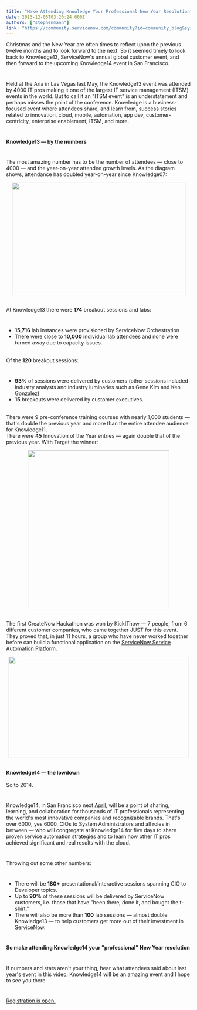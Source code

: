 ```yaml
---
title: "Make Attending Knowledge Your Professional New Year Resolution"
date: 2013-12-05T03:20:24.000Z
authors: ["stephenmann"]
link: "https://community.servicenow.com/community?id=community_blog&sys_id=28ccee25dbd0dbc01dcaf3231f961975"
---
```

<p>Christmas and the New Year are often times to reflect upon the previous twelve months and to look forward to the next. So it seemed timely to look back to Knowledge13, ServiceNow's annual global customer event, and then forward to the upcoming Knowledge14 event in San Francisco.</p><p style="min-height: 8pt; height: 8pt; padding: 0px;">  </p><p>Held at the Aria in Las Vegas last May, the Knowledge13 event was attended by 4000 IT pros making it one of the largest IT service management (ITSM) events in the world. But to call it an "ITSM event" is an understatement and perhaps misses the point of the conference. Knowledge is a business-focused event where attendees share, and learn from, success stories related to innovation, cloud, mobile, automation, app dev, customer-centricity, enterprise enablement, ITSM, and more.</p><p style="min-height: 8pt; height: 8pt; padding: 0px;">  </p><p><strong>Knowledge13 — by the numbers</strong></p><p style="min-height: 8pt; height: 8pt; padding: 0px;">  </p><p>The most amazing number has to be the number of attendees — close to 4000 — and the year-on-year attendee growth levels. As the diagram shows, attendance has doubled year-on-year since Knowledge07:</p><center><a _jive_internal="true" href="/servlet/JiveServlet/showImage/38-1361-2271/k14registration.png"><img  alt="" class="jive-image" height="307" src="e5b8e04adb94d704ed6af3231f961908.iix" width="473"/></a></center><p><br/>At Knowledge13 there were <strong>174</strong> breakout sessions and labs:</p><p style="min-height: 8pt; height: 8pt; padding: 0px;">  </p><ul><li><strong>15,716</strong> lab instances were provisioned by ServiceNow Orchestration</li><li>There were close to <strong>10,000</strong> individual lab attendees and none were turned away due to capacity issues.</li></ul><p><br/>Of the <strong>120</strong> breakout sessions:</p><p style="min-height: 8pt; height: 8pt; padding: 0px;">  </p><ul><li><strong>93%</strong> of sessions were delivered by customers (other sessions included industry analysts and industry luminaries such as Gene Kim and Ken Gonzalez)</li><li><strong>15</strong> breakouts were delivered by customer executives.</li></ul><p><br/>There were 9 pre-conference training courses with nearly 1,000 students — that's double the previous year and more than the entire attendee audience for Knowledge11.<br/>There were <strong>45</strong> Innovation of the Year entries — again double that of the previous year. With Target the winner:</p><center><a _jive_internal="true" href="/servlet/JiveServlet/showImage/38-1361-2274/sn.png"><img  alt="" class="jive-image" height="433" src="a2526fb1db141fc03eb27a9e0f96197e.iix" width="386"/></a></center><p><br/>The first CreateNow Hackathon was won by KickITnow — 7 people, from 6 different customer companies, who came together JUST for this event. They proved that, in just 11 hours, a group who have never worked together before can build a functional application on the <a title="k-external-small" class="jive-link-external-small" href="http://community.servicenow.com/blog/stephenmann/nowforum-servicenow-createnow-hackathon-comes-europe" rel="nofollow" target="_blank">ServiceNow Service Automation Platform.</a></p><center><a _jive_internal="true" href="/servlet/JiveServlet/showImage/38-1361-2272/createnow.png"><img  alt="" class="jive-image" height="276" src="60768442dbdc5704ed6af3231f961995.iix" width="490"/></a></center><p><br/><strong>Knowledge14 — the lowdown</strong><br/> <br/>So to 2014.</p><p style="min-height: 8pt; height: 8pt; padding: 0px;">  </p><p>Knowledge14, in San Francisco next <a title="k-external-small" class="jive-link-external-small" href="http://knowledge.servicenow.com/" rel="nofollow" target="_blank">April</a>, will be a point of sharing, learning, and collaboration for thousands of IT professionals representing the world's most innovative companies and recognizable brands. That's over 6000, yes 6000, CIOs to System Administrators and all roles in between — who will congregate at Knowledge14 for five days to share proven service automation strategies and to learn how other IT pros achieved significant and real results with the cloud.</p><p style="min-height: 8pt; height: 8pt; padding: 0px;">  </p><p>Throwing out some other numbers:</p><p style="min-height: 8pt; height: 8pt; padding: 0px;">  </p><ul><li>There will be <strong>180+</strong> presentational/interactive sessions spanning CIO to Developer topics.</li><li>Up to <strong>90%</strong> of these sessions will be delivered by ServiceNow customers, i.e. those that have "been there, done it, and bought the t-shirt."</li><li>There will also be more than <strong>100</strong> lab sessions — almost double Knowledge13 — to help customers get more out of their investment in ServiceNow.</li></ul><p style="min-height: 8pt; height: 8pt; padding: 0px;">  </p><p><strong>So make attending Knowledge14 your "professional" New Year resolution</strong></p><p style="min-height: 8pt; height: 8pt; padding: 0px;">  </p><p>If numbers and stats aren't your thing, hear what attendees said about last year's event in this <a title="k-external-small" class="jive-link-external-small" href="https://knowledge.servicenow.com/knowledge14/home.do" rel="nofollow" target="_blank">video.</a> Knowledge14 will be an amazing event and I hope to see you there.</p><p style="min-height: 8pt; height: 8pt; padding: 0px;">  </p><p><a title="" _jive_internal="true" href="/blog/now https:/knowledge.servicenow.com/knowledge14/home.do" rel="nofollow" target="_blank">Registration is open.</a></p>